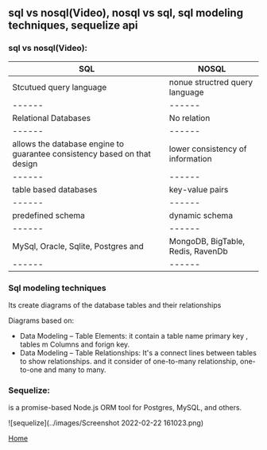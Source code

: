 ## sql vs nosql(Video), nosql vs sql, sql modeling techniques, sequelize api

### sql vs nosql(Video):
| SQL | NOSQL |
| ------  |  ------ |
| Stcutued query language | nonue structred query language|
| ------  |  ------ |
| Relational Databases | No relation |
| ------  |  ------ |
| allows the database engine to guarantee consistency based on that design |  lower consistency of information |
| ------  |  ------ |
|  table based databases |  key-value pairs |
| ------  |  ------ |
| predefined schema | dynamic schema  |
| ------  |  ------ |
| MySql, Oracle, Sqlite, Postgres and  | MongoDB, BigTable, Redis, RavenDb  |
| ------  |  ------ |


### Sql modeling techniques

Its create diagrams of the database tables and their relationships

Diagrams based on:
 * Data Modeling – Table Elements: it contain a table name primary key , tables m Columns and forign key.
 * Data Modeling – Table Relationships: It's a connect lines between tables to show relationships. and it consider of  one-to-many relationship, one-to-one and many to many.


### Sequelize:

is a promise-based Node.js ORM tool for Postgres, MySQL, and others.

![sequelize](../images/Screenshot 2022-02-22 161023.png)


[Home](../README.md)